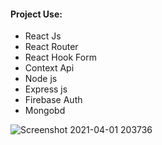 #### Project Use:
* React Js
* React Router
* React Hook Form
* Context Api
* Node js
* Express js
* Firebase Auth
* Mongobd

![Screenshot 2021-04-01 203736](https://user-images.githubusercontent.com/67514668/113310571-34e0f680-932a-11eb-887d-d1b88317a0d2.png)
